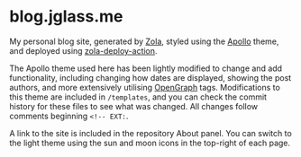 # blog.jglass.me

My personal blog site, generated by [Zola](https://getzola.org), styled using the [Apollo](https://github.com/not-matthias/apollo) theme, and deployed using [zola-deploy-action](https://github.com/shalzz/zola-deploy-action/).

The Apollo theme used here has been lightly modified to change and add functionality, including changing how dates are displayed, showing the post authors, and more extensively utilising [OpenGraph](https://ogp.me) tags. Modifications to this theme are included in `/templates`, and you can check the commit history for these files to see what was changed. All changes follow comments beginning `<!-- EXT:`.

A link to the site is included in the repository About panel. You can switch to the light theme using the sun and moon icons in the top-right of each page.
